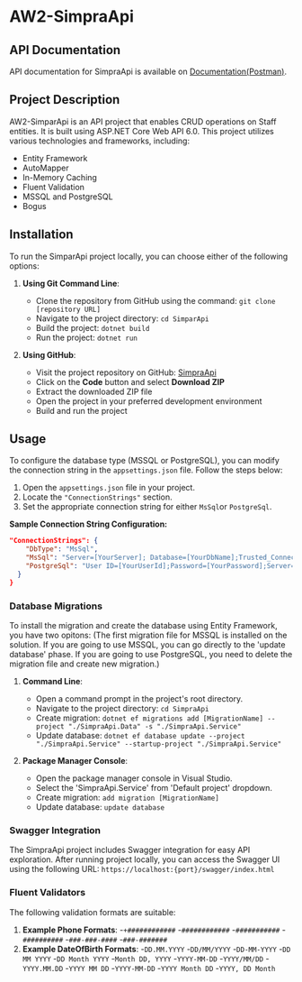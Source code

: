 # AW2-SimpraApi

## API Documentation
API documentation for SimpraApi is available on [Documentation(Postman)](https://github.com/your-username/AW2-SimparApi).

## Project Description
AW2-SimparApi is an API project that enables CRUD operations on Staff entities. It is built using ASP.NET Core Web API 6.0. This project utilizes various technologies and frameworks, including:

- Entity Framework
- AutoMapper
- In-Memory Caching
- Fluent Validation
- MSSQL and PostgreSQL
- Bogus

## Installation
To run the SimparApi project locally, you can choose either of the following options:

1. **Using Git Command Line**:
   - Clone the repository from GitHub using the command: `git clone [repository URL]`
   - Navigate to the project directory: `cd SimparApi`
   - Build the project: `dotnet build`
   - Run the project: `dotnet run`

2. **Using GitHub**:
   - Visit the project repository on GitHub: [SimpraApi](https://github.com/your-username/AW2-SimparApi)
   - Click on the **Code** button and select **Download ZIP**
   - Extract the downloaded ZIP file
   - Open the project in your preferred development environment
   - Build and run the project

## Usage
To configure the database type (MSSQL or PostgreSQL), you can modify the connection string in the `appsettings.json` file. Follow the steps below:

1. Open the `appsettings.json` file in your project.
2. Locate the `"ConnectionStrings"` section.
3. Set the appropriate connection string for either `MsSql`or `PostgreSql`.

**Sample Connection String Configuration:**

```json
"ConnectionStrings": {
    "DbType": "MsSql",
    "MsSql": "Server=[YourServer]; Database=[YourDbName];Trusted_Connection=True;",
    "PostgreSql": "User ID=[YourUserId];Password=[YourPassword];Server=localhost;Port=5435;Database=[YourDbName];Integrated Security=true;Pooling=true;"
  }
}
```

### Database Migrations
To install the migration and create the database using Entity Framework, you have two opitons:
(The first migration file for MSSQL is installed on the solution. If you are going to use MSSQL, you can go directly to the 'update database' phase. If you are going to use PostgreSQL, you need to delete the migration file and create new migration.)

1. **Command Line**:
   - Open a command prompt in the project's root directory.
   - Navigate to the project directory: `cd SimpraApi`
   - Create migration: `dotnet ef migrations add [MigrationName] --project "./SimpraApi.Data" -s "./SimpraApi.Service"`
   - Update database: `dotnet ef database update --project "./SimpraApi.Service" --startup-project "./SimpraApi.Service"`

2. **Package Manager Console**:
   - Open the package manager console in Visual Studio.
   - Select the 'SimpraApi.Service' from 'Default project' dropdown.
   - Create migration: `add migration [MigrationName]`
   - Update database: `update database`

### Swagger Integration
The SimpraApi project includes Swagger integration for easy API exploration. After running project locally, you can access the Swagger UI using the following URL:
`https://localhost:{port}/swagger/index.html`

### Fluent Validators
The following validation formats are suitable:

1. **Example Phone Formats**:
    -`+############`
    -`############`
    -`###########`
    -`##########`
    -`###-###-####`
    -`###-#######`
2. **Example DateOfBirth Formats**:
    -`DD.MM.YYYY`
    -`DD/MM/YYYY`
    -`DD-MM-YYYY`
    -`DD MM YYYY`
    -`DD Month YYYY`
    -`Month DD, YYYY`
    -`YYYY-MM-DD`
    -`YYYY/MM/DD`
    -`YYYY.MM.DD`
    -`YYYY MM DD`
    -`YYYY-MM-DD`
    -`YYYY Month DD`
     -`YYYY, DD Month`